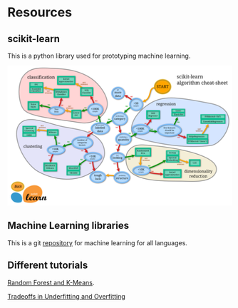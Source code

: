# Resources

## scikit-learn

This is a python library used for prototyping machine learning.

![scikit-learn](/Machine-Learning/xlarge_ml_map.png)

## Machine Learning libraries

This is a git
[repository](https://github.com/josephmisiti/awesome-machine-learning)
for machine learning for all languages.

## Different tutorials

[Random Forest and K-Means](http://markedmondson.me/intro-to-machine-learning-with-web-analytics-random-forests-and-k-means).

[Tradeoffs in Underfitting and Overfitting](http://blog.cambridgecoding.com/2016/03/24/misleading-modelling-overfitting-cross-validation-and-the-bias-variance-trade-off/)
